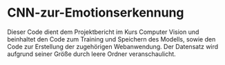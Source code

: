 # CNN-zur-Emotionserkennung
Dieser Code dient dem Projektbericht im Kurs Computer Vision und beinhaltet den Code zum Training und Speichern des Modells, sowie den Code zur Erstellung der zugehörigen Webanwendung. Der Datensatz wird aufgrund seiner Größe durch leere Ordner veranschaulicht.
